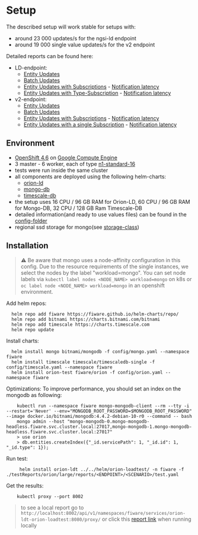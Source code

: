 # Setup

The described setup will work stable for setups with:

-   around 23 000 updates/s for the ngsi-ld endpoint
-   around 19 000 single value updates/s for the v2 endpoint

Detailed reports can be found here:

-   LD-endpoint:
    -   [Entity Updates](https://fiware.github.io/load-tests/testReports/orion-ld-troe/large/reports/ld/EntityUpdateSimulation/gatling-report.html)
    -   [Batch Updates](https://fiware.github.io/load-tests/testReports/orion-ld-troe/large/reports/ld/BatchUpdateSimulation/gatling-report.html)
    -   [Entity Updates with Subscriptions](https://fiware.github.io/load-tests/testReports/orion-ld-troe/large/reports/ld/EntityUpdateWithSubscriptionSimulation/gatling-report.html) -
        [Notification latency](reports/ld/EntityUpdateWithSubscriptionSimulation/grafana-report.png)
    -   [Entity Updates with Type-Subscription](https://fiware.github.io/load-tests/testReports/orion-ld-troe/large/reports/ld/EntityUpdateWithTypeSubscriptionSimulation/gatling-report.html) -
        [Notification latency](reports/ld/EntityUpdateWithTypeSubscriptionSimulation/grafana-report.png)
-   v2-endpoint:
    -   [Entity Updates](https://fiware.github.io/load-tests/testReports/orion-ld-troe/large/reports/v2/EntityUpdateSimulation/gatling-report.html)
    -   [Batch Updates](https://fiware.github.io/load-tests/testReports/orion-ld-troe/large/reports/v2/BatchUpdateSimulation/gatling-report.html)
    -   [Entity Updates with Subscriptions](https://fiware.github.io/load-tests/testReports/orion-ld-troe/large/reports/v2/EntityUpdateWithSubscriptionSimulation/gatling-report.html) -
        [Notification latency](reports/v2/EntityUpdateWithSubscriptionSimulation/grafana-report.png)
    -   [Entity Updates with a single Subscription](https://fiware.github.io/load-tests/testReports/orion-ld-troe/large/reports/v2/EntityUpdateWithSingleSubscriptionSimulation/gatling-report.html) -
        [Notification latency](reports/v2/EntityUpdateWithSingleSubscriptionSimulation/grafana-report.png)

## Environment

-   [OpenShift 4.6](https://docs.openshift.com/container-platform/4.6/welcome/index.html) on
    [Google Compute Engine](https://cloud.google.com/compute)
-   3 master - 6 worker, each of type [n1-standard-16](https://cloud.google.com/compute/docs/machine-types)
-   tests were run inside the same cluster
-   all components are deployed using the following helm-charts:
    -   [orion-ld](https://github.com/FIWARE/helm-charts/tree/main/charts/orion)
    -   [mongo-db](https://github.com/bitnami/charts/tree/master/bitnami/mongodb)
    -   [timescale-db](https://github.com/timescale/timescaledb-kubernetes/tree/master/charts/timescaledb-single)
-   the setup uses 16 CPU / 96 GB RAM for Orion-LD, 60 CPU / 96 GB RAM for Mongo-DB, 32 CPU / 128 GB Ram Timescale-DB
-   detailed information(and ready to use values files) can be found in the [config-folder](config)
-   regional ssd storage for mongo(see [storage-class](config/storage-class.yaml))

## Installation

> :warning: Be aware that mongo uses a node-affinity configuration in this config. Due to the resource requirements of
> the single instances, we select the nodes by the label "workload=mongo". You can set node labels via
> `kubectl label nodes <NODE_NAME> workload=mongo` on k8s or `oc label node <NODE_NAME> workload=mongo` in an openshift
> environment.

Add helm repos:

```console
  helm repo add fiware https://fiware.github.io/helm-charts/repo/
  helm repo add bitnami https://charts.bitnami.com/bitnami
  helm repo add timescale https://charts.timescale.com
  helm repo update
```

Install charts:

```console
  helm install mongo bitnami/mongodb -f config/mongo.yaml --namespace fiware
  helm install timescale timescale/timescaledb-single -f config/timescale.yaml --namespace fiware
  helm install orion-test fiware/orion -f config/orion.yaml --namespace fiware
```

Optimizations: To improve performance, you should set an index on the mongodb as following:

```console
    kubectl run --namespace fiware mongo-mongodb-client --rm --tty -i --restart='Never' --env="MONGODB_ROOT_PASSWORD=$MONGODB_ROOT_PASSWORD" --image docker.io/bitnami/mongodb:4.4.2-debian-10-r0 --command -- bash
    mongo admin --host "mongo-mongodb-0.mongo-mongodb-headless.fiware.svc.cluster.local:27017,mongo-mongodb-1.mongo-mongodb-headless.fiware.svc.cluster.local:27017"
    > use orion
    > db.entities.createIndex({"_id.servicePath": 1, "_id.id": 1, "_id.type": 1});
```

Run test:

```console
     helm install orion-ldt ../../helm/orion-loadtest/ -n fiware -f ./testReports/orion/large/reports/<ENDPOINT>/<SCENARIO>/test.yaml
```

Get the results:

```console
    kubectl proxy --port 8002
```

> to see a local report go to
> `http://localhost:8002/api/v1/namespaces/fiware/services/orion-ldt-orion-loadtest:8080/proxy/` or click this
> [report link](http://localhost:8002/api/v1/namespaces/fiware/services/orion-ldt-orion-loadtest:8080/proxy/) when
> running locally
